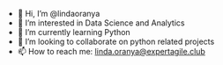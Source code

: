 - 👋 Hi, I’m @lindaoranya
- 👀 I’m interested in Data Science and Analytics
- 🌱 I’m currently learning Python
- 💞️ I’m looking to collaborate on python related projects
- 📫 How to reach me: linda.oranya@expertagile.club

<!---
lindaoranya/lindaoranya is a ✨ special ✨ repository because its `README.md` (this file) appears on your GitHub profile.
You can click the Preview link to take a look at your changes.
--->
